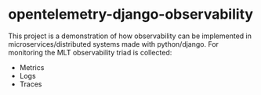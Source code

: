 # opentelemetry-django-observability

This project is a demonstration of how observability can be implemented in microservices/distributed systems made with python/django. For monitoring the MLT observability triad is collected:
* Metrics
* Logs
* Traces

